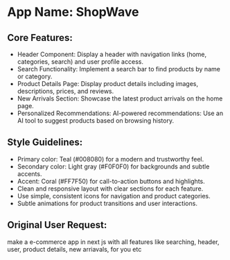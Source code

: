# **App Name**: ShopWave

## Core Features:

- Header Component: Display a header with navigation links (home, categories, search) and user profile access.
- Search Functionality: Implement a search bar to find products by name or category.
- Product Details Page: Display product details including images, descriptions, prices, and reviews.
- New Arrivals Section: Showcase the latest product arrivals on the home page.
- Personalized Recommendations: AI-powered recommendations: Use an AI tool to suggest products based on browsing history.

## Style Guidelines:

- Primary color: Teal (#008080) for a modern and trustworthy feel.
- Secondary color: Light gray (#F0F0F0) for backgrounds and subtle accents.
- Accent: Coral (#FF7F50) for call-to-action buttons and highlights.
- Clean and responsive layout with clear sections for each feature.
- Use simple, consistent icons for navigation and product categories.
- Subtle animations for product transitions and user interactions.

## Original User Request:
make a e-commerce app in next js with all features like searching, header, user, product details, new arriavals, for you etc
  